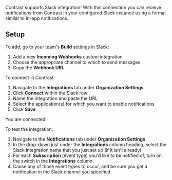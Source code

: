 <!--
title: "Slack Integration"
description: "Integrating Slack with Contrast"
tags: "Admin organization settings integrations slack"
-->

Contrast supports Slack integration! With this connection you can receive notifications from Contrast in your configured Slack instance using a format similar to in-app notifications.

## Setup

To add, go to your team's **Build** settings in Slack:

1. Add a new **Incoming Webhooks** custom integration
2. Choose the appropriate channel to which to send messages
3. Copy the **Webhook URL**

To connect in Contrast:

1. Navigate to the **Integrations** tab under **Organization Settings**
2. Click **Connect** within the Slack row
3. Name the integration and paste the URL
4. Select the application(s) for which you want to enable notifications
5. Click **Save**

You are connected!

To test the integration:

1. Navigate to the **Notifications** tab under **Organization Settings**
1. In the drop-down just under the **Integrations** column heading, select the Slack integration name that you just set up (if it isn't already)
1. For each **Subscription** (event type) you'd like to be notified of, turn on the switch in the **Integrations** column.
1. Cause any of those event types to occur, and be sure you get a notification in the Slack channel you specified.

